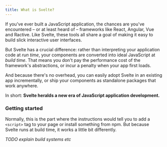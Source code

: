 ```yaml
---
title: What is Svelte?
---
```


If you've ever built a JavaScript application, the chances are you've encountered – or at least heard of – frameworks like React, Angular, Vue and Ractive. Like Svelte, these tools all share a goal of making it easy to build slick interactive user interfaces.

But Svelte has a crucial difference: rather than interpreting your application code at *run time*, your components are converted into ideal JavaScript at *build time*. That means you don't pay the performance cost of the framework's abstractions, or incur a penalty when your app first loads.

And because there's no overhead, you can easily adopt Svelte in an existing app incrementally, or ship your components as standalone packages that work anywhere.

In short: **Svelte heralds a new era of JavaScript application development.**


### Getting started

Normally, this is the part where the instructions would tell you to add a `<script>` tag to your page or install something from npm. But because Svelte runs at build time, it works a little bit differently.

*TODO explain build systems etc*
